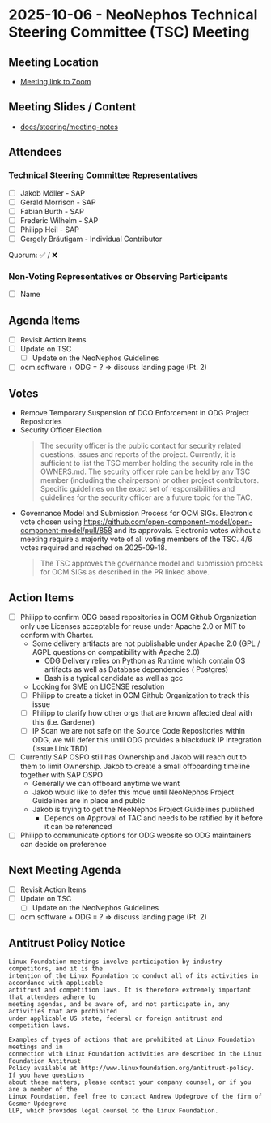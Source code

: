 # 2025-10-06 - NeoNephos Technical Steering Committee (TSC) Meeting

## Meeting Location

- [Meeting link to Zoom](https://zoom-lfx.platform.linuxfoundation.org/meeting/92759697838?password=8cbe7411-952b-44d5-9bcf-0816ce9293ad)

## Meeting Slides / Content

- [docs/steering/meeting-notes](.)

## Attendees

### Technical Steering Committee Representatives

- [ ] Jakob Möller - SAP
- [ ] Gerald Morrison - SAP
- [ ] Fabian Burth - SAP
- [ ] Frederic Wilhelm - SAP
- [ ] Philipp Heil - SAP
- [ ] Gergely Bräutigam - Individual Contributor

Quorum: ✅ / ❌

### Non-Voting Representatives or Observing Participants

- [ ] Name

## Agenda Items

- [ ] Revisit Action Items
- [ ] Update on TSC
  - [ ] Update on the NeoNephos Guidelines
- [ ] ocm.software + ODG = ? => discuss landing page (Pt. 2)

## Votes

- Remove Temporary Suspension of DCO Enforcement in ODG Project Repositories
- Security Officer Election
  > The security officer is the public contact for security related questions, issues and reports of the project.
  Currently, it is sufficient to list the TSC member holding the security role in the OWNERS.md. The security officer
  role can be held by any TSC member (including the chairperson) or other project contributors. Specific guidelines on
  the exact set of responsibilities and guidelines for the security officer are a future topic for the TAC.
- Governance Model and Submission Process for OCM SIGs. Electronic vote chosen using https://github.com/open-component-model/open-component-model/pull/858 and its approvals. Electronic votes without a meeting require a majority vote of all voting members of the TSC. 4/6 votes required and reached on 2025-09-18.
  > The TSC approves the governance model and submission process for OCM SIGs as described in the PR linked above.

## Action Items

- [ ] Philipp to confirm ODG based repositories in OCM Github Organization only use Licenses acceptable for
  reuse under Apache 2.0 or MIT to conform with Charter.
  - Some delivery artifacts are not publishable under Apache 2.0 (GPL / AGPL questions on compatibility with Apache
      2.0)
    - ODG Delivery relies on Python as Runtime which contain OS artifacts as well as Database dependencies (
          Postgres)
    - Bash is a typical candidate as well as gcc
  - Looking for SME on LICENSE resolution
  - [ ] Philipp to create a ticket in OCM Github Organization to track this issue
  - [ ] Philipp to clarify how other orgs that are known affected deal with this (i.e. Gardener)
  - [ ] IP Scan we are not safe on the Source Code Repositories within ODG, we will defer this until ODG provides a
      blackduck IP integration (Issue Link TBD)
- [ ] Currently SAP OSPO still has Ownership and Jakob will reach out to them to limit Ownership. Jakob to create a
  small offboarding timeline together with SAP OSPO
  - Generally we can offboard anytime we want
  - Jakob would like to defer this move until NeoNephos Project Guidelines are in place and public
  - Jakob is trying to get the NeoNephos Project Guidelines published
    - Depends on Approval of TAC and needs to be ratified by it before it can be referenced
- [ ] Philipp to communicate options for ODG website so ODG maintainers can decide on preference

## Next Meeting Agenda

- [ ] Revisit Action Items
- [ ] Update on TSC
  - [ ] Update on the NeoNephos Guidelines
- [ ] ocm.software + ODG = ? => discuss landing page (Pt. 2)

## Antitrust Policy Notice

```text
Linux Foundation meetings involve participation by industry competitors, and it is the 
intention of the Linux Foundation to conduct all of its activities in accordance with applicable 
antitrust and competition laws. It is therefore extremely important that attendees adhere to 
meeting agendas, and be aware of, and not participate in, any activities that are prohibited 
under applicable US state, federal or foreign antitrust and competition laws.

Examples of types of actions that are prohibited at Linux Foundation meetings and in 
connection with Linux Foundation activities are described in the Linux Foundation Antitrust 
Policy available at http://www.linuxfoundation.org/antitrust-policy. If you have questions 
about these matters, please contact your company counsel, or if you are a member of the 
Linux Foundation, feel free to contact Andrew Updegrove of the firm of Gesmer Updegrove 
LLP, which provides legal counsel to the Linux Foundation.
```
